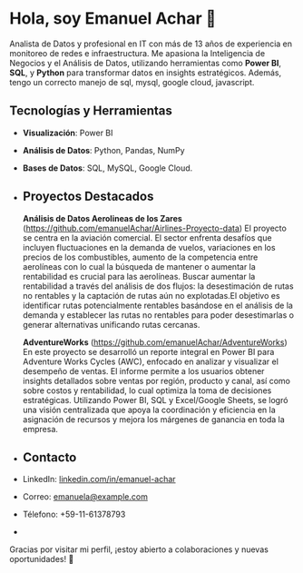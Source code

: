 # Hola, soy Emanuel Achar 👋

Analista de Datos y profesional en IT con más de 13 años de experiencia en monitoreo de redes e infraestructura. Me apasiona la Inteligencia de Negocios y el Análisis de Datos, utilizando herramientas como **Power BI**, **SQL**, y **Python** para transformar datos en insights estratégicos. Además, tengo un correcto manejo de sql, mysql, google cloud, javascript. 

## Tecnologías y Herramientas
- **Visualización**: Power BI
- **Análisis de Datos**: Python, Pandas, NumPy
- **Bases de Datos**: SQL, MySQL, Google Cloud.

- ## Proyectos Destacados
  **Análisis de Datos Aerolineas de los Zares** (https://github.com/emanuelAchar/Airlines-Proyecto-data) 
  El proyecto se centra en la aviación comercial. El sector enfrenta desafíos que incluyen fluctuaciones en la demanda de vuelos, variaciones en los precios de los combustibles, aumento de la competencia entre aerolíneas con lo cual la búsqueda de mantener o aumentar 
  la rentabilidad es crucial para las aerolíneas. 
  Buscar aumentar la rentabilidad a través del análisis de dos flujos: la desestimación de rutas no rentables y la captación de rutas aún no explotadas.El objetivo es identificar rutas potencialmente rentables basándose en el análisis de la demanda y establecer las 
  rutas no rentables para poder desestimarlas o generar alternativas unificando rutas cercanas.
  
  **AdventureWorks** (https://github.com/emanuelAchar/AdventureWorks)
  En este proyecto se desarrolló un reporte integral en Power BI para Adventure Works Cycles (AWC), enfocado en analizar y visualizar el desempeño de ventas. El informe permite a los usuarios obtener insights detallados sobre ventas por región, producto 
  y canal, así como sobre costos y rentabilidad, lo cual optimiza la toma de decisiones estratégicas. Utilizando Power BI, SQL y Excel/Google Sheets, se logró una visión centralizada que apoya la coordinación y eficiencia en la asignación de recursos y mejora los márgenes 
  de ganancia en toda la empresa.


- ## Contacto
- LinkedIn: [linkedin.com/in/emanuel-achar](https://www.linkedin.com/in/emanuel-achar)
- Correo: emanuela@example.com
- Télefono: +59-11-61378793
- 
Gracias por visitar mi perfil, ¡estoy abierto a colaboraciones y nuevas oportunidades! 🚀
